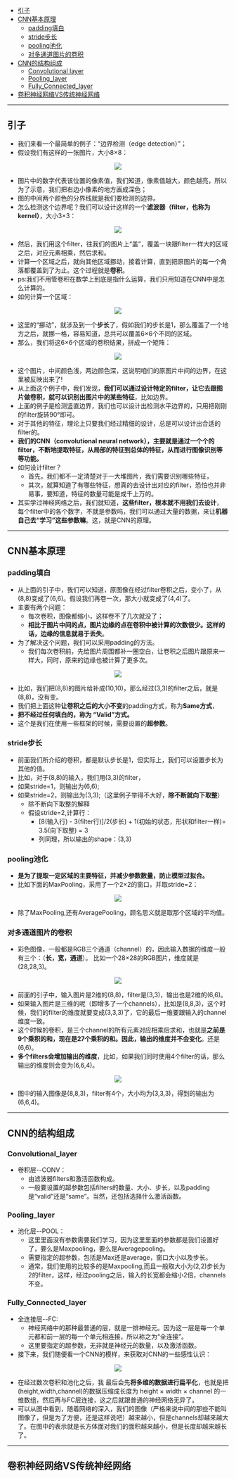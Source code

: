 <!-- TOC -->

- [引子](#引子)
- [CNN基本原理](#CNN基本原理)
  - [padding填白](#padding填白)
  - [stride步长](#stride步长)
  - [pooling池化](#pooling池化)
  - [对多通道图片的卷积](#对多通道图片的卷积)
- [CNN的结构组成](#CNN的结构组成)
  - [Convolutional layer](#Convolutional_layer)
  - [Pooling_layer](#Pooling_layer)
  - [Fully_Connected_layer](#Fully_Connected_layer)
- [卷积神经网络VS传统神经网络](#卷积神经网络VS传统神经网络)
<!-- /TOC-->
--------------------------------------------------

## 引子
- 我们来看一个最简单的例子：“边界检测（edge detection）”；
- 假设我们有这样的一张图片，大小8×8：

<div align="center"><img src="./picture/边界检测.png" height="" /></div>

- 图片中的数字代表该位置的像素值，我们知道，像素值越大，颜色越亮，所以为了示意，我们把右边小像素的地方画成深色；
- 图的中间两个颜色的分界线就是我们要检测的边界。
- 怎么检测这个边界呢？我们可以设计这样的一个**滤波器（filter，也称为kernel）**，大小3×3：

<div align="center"><img src="./picture/filter.png" height="" /></div>

- 然后，我们用这个filter，往我们的图片上“盖”，覆盖一块跟filter一样大的区域之后，对应元素相乘，然后求和。
- 计算一个区域之后，就向其他区域挪动，接着计算，直到把原图片的每一个角落都覆盖到了为止。这个过程就是**卷积**。
- ps:我们不用管卷积在数学上到底是指什么运算，我们只用知道在CNN中是怎么计算的。
- 如何计算一个区域：

<div align="center"><img src="./picture/卷积的计算方法.png" height="" /></div>

- 这里的“挪动”，就涉及到一个**步长**了，假如我们的步长是1，那么覆盖了一个地方之后，就挪一格，容易知道，总共可以覆盖6×6个不同的区域。
- 那么，我们将这6×6个区域的卷积结果，拼成一个矩阵：

<div align="center"><img src="./picture/卷积.png" height="" /></div>

- 这个图片，中间颜色浅，两边颜色深，这说明咱们的原图片中间的边界，在这里被反映出来了!
- 从上面这个例子中，我们发现，**我们可以通过设计特定的filter，让它去跟图片做卷积，就可以识别出图片中的某些特征**，比如边界。
- 上面的例子是检测竖直边界，我们也可以设计出检测水平边界的，只用把刚刚的filter旋转90°即可。
- 对于其他的特征，理论上只要我们经过精细的设计，总是可以设计出合适的filter的。
- **我们的CNN（convolutional neural network），主要就是通过一个个的filter，不断地提取特征，从局部的特征到总体的特征，从而进行图像识别等等功能。**
- 如何设计filter？
    - 首先，我们都不一定清楚对于一大堆图片，我们需要识别哪些特征，
    - 其次，就算知道了有哪些特征，想真的去设计出对应的filter，恐怕也并非易事，要知道，特征的数量可能是成千上万的。
- 其实学过神经网络之后，我们就知道，**这些filter，根本就不用我们去设计**，每个filter中的各个数字，不就是参数吗，我们可以通过大量的数据，来让**机器自己去“学习”这些参数嘛**。这，就是CNN的原理。

--------------------------------------------------

## CNN基本原理
### padding填白
- 从上面的引子中，我们可以知道，原图像在经过filter卷积之后，变小了，从(8,8)变成了(6,6)。假设我们再卷一次，那大小就变成了(4,4)了。
- 主要有两个问题：
    - 每次卷积，图像都缩小，这样卷不了几次就没了；
    - **相比于图片中间的点，图片边缘的点在卷积中被计算的次数很少。这样的话，边缘的信息就易于丢失**。
- 为了解决这个问题，我们可以采用padding的方法。
    - 我们每次卷积前，先给图片周围都补一圈空白，让卷积之后图片跟原来一样大，同时，原来的边缘也被计算了更多次。
    
<div align="center"><img src="./picture/padding.png" height="" /></div>

- 比如，我们把(8,8)的图片给补成(10,10)，那么经过(3,3)的filter之后，就是(8,8)，没有变。
- 我们把上面这种**让卷积之后的大小不变**的padding方式，称为**Same方式**，
- **把不经过任何填白的，称为 “Valid”方式。**
- 这个是我们在使用一些框架的时候，需要设置的**超参数**。

### stride步长
- 前面我们所介绍的卷积，都是默认步长是1，但实际上，我们可以设置步长为其他的值。
- 比如，对于(8,8)的输入，我们用(3,3)的filter，
- 如果stride=1，则输出为(6,6);
- 如果stride=2，则输出为(3,3);（这里例子举得不大好，**除不断就向下取整**）
    - 除不断向下取整的解释
    - 假设stride=2,计算行：
        - [8(输入行) - 3(filter行)]/2(步长) + 1(初始的状态，形状和filter一样)= 3.5(向下取整) = 3
        - 列同理，所以输出的shape：(3,3)

### pooling池化
- **是为了提取一定区域的主要特征，并减少参数数量，防止模型过拟合。**
- 比如下面的MaxPooling，采用了一个2×2的窗口，并取stride=2：
    
<div align="center"><img src="./picture/maxpooling.png" height="" /></div>  

- 除了MaxPooling,还有AveragePooling，顾名思义就是取那个区域的平均值。

### 对多通道图片的卷积
- 彩色图像，一般都是RGB三个通道（channel）的，因此输入数据的维度一般有三个：（**长，宽，通道**）。
比如一个28×28的RGB图片，维度就是(28,28,3)。

<div align="center"><img src="./picture/colorful.png" height="" /></div>  

- 前面的引子中，输入图片是2维的(8,8)，filter是(3,3)，输出也是2维的(6,6)。
- 如果输入图片是三维的呢（即增多了一个channels），比如是(8,8,3)，这个时候，我们的filter的维度就要变成(3,3,3)了，它的最后一维要跟输入的channel维度一致。
- 这个时候的卷积，是三个channel的所有元素对应相乘后求和，也就是**之前是9个乘积的和，现在是27个乘积的和。因此，输出的维度并不会变化**。还是(6,6)。
- **多个filters会增加输出的维度**，比如，如果我们同时使用4个filter的话，那么 输出的维度则会变为(6,6,4)。

<div align="center"><img src="./picture/filters.png" height="" /></div> 

- 图中的输入图像是(8,8,3)，filter有4个，大小均为(3,3,3)，得到的输出为(6,6,4)。

--------------------------------------------------
## CNN的结构组成
### Convolutional_layer
- 卷积层--CONV：
    - 由滤波器filters和激活函数构成。
    - 一般要设置的超参数包括filters的数量、大小、步长，以及padding是“valid”还是“same”。当然，还包括选择什么激活函数。
    
### Pooling_layer
- 池化层--POOL：
    - 这里里面没有参数需要我们学习，因为这里里面的参数都是我们设置好了，要么是Maxpooling，要么是Averagepooling。
    - 需要指定的超参数，包括是Max还是average，窗口大小以及步长。
    - 通常，我们使用的比较多的是Maxpooling,而且一般取大小为(2,2)步长为2的filter，这样，经过pooling之后，输入的长宽都会缩小2倍，channels不变。
 
### Fully_Connected_layer
- 全连接层--FC:
    - 神经网络中的那种最普通的层，就是一排神经元。因为这一层是每一个单元都和前一层的每一个单元相连接，所以称之为“全连接”。
    - 这里要指定的超参数，无非就是神经元的数量，以及激活函数。 
- 接下来，我们随便看一个CNN的模样，来获取对CNN的一些感性认识：

<div align="center"><img src="./picture/CNN.png" height="" /></div> 

- 在经过数次卷积和池化之后，我 最后会先**将多维的数据进行扁平化**，也就是把 (height,width,channel)的数据压缩成长度为 height × width × channel 的一维数组，然后再与FC层连接，这之后就跟普通的神经网络无异了。
- 可以从图中看到，随着网络的深入，我们的图像（严格来说中间的那些不能叫图像了，但是为了方便，还是这样说吧）越来越小，但是channels却越来越大了。在图中的表示就是长方体面对我们的面积越来越小，但是长度却越来越长了。

--------------------------------------------------
## 卷积神经网络VS传统神经网络
